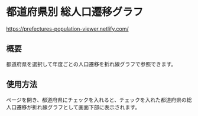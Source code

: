 # 都道府県別 総人口遷移グラフ

https://prefectures-population-viewer.netlify.com/

## 概要

都道府県を選択して年度ごとの人口遷移を折れ線グラフで参照できます。

## 使用方法

ページを開き、都道府県にチェックを入れると、チェックを入れた都道府県の総人口遷移が折れ線グラフとして画面下部に表示されます。